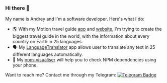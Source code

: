 ### Hi there 👋

My name is Andrey and I'm a software developer. Here's what I do: 

- 🌎 With my Motion travel guide [app](https://play.google.com/store/apps/details?id=com.machete3845.motion) and [website](https://www.motion.travel/en/about), I'm trying to create the biggest travel guide in the world, with the information about every country on Earth in 25 languages.
- 🗣️ My [LanguageTranslator](https://github.com/machete38/LanguageTranslator) app allows user to translate any text in 25 different languages automatically.
- 🔗 My [npm-visualiser](https://github.com/machete38/npm_visualiser) will help you to check NPM dependencies using your phone. 

Want to reach me? Contact me through my Telegram: [![Telegram Badge](https://img.shields.io/badge/-imisstheoIdkanye-blue?style=flat&logo=Telegram&logoColor=white)](https://t.me/imisstheoIdkanye)

